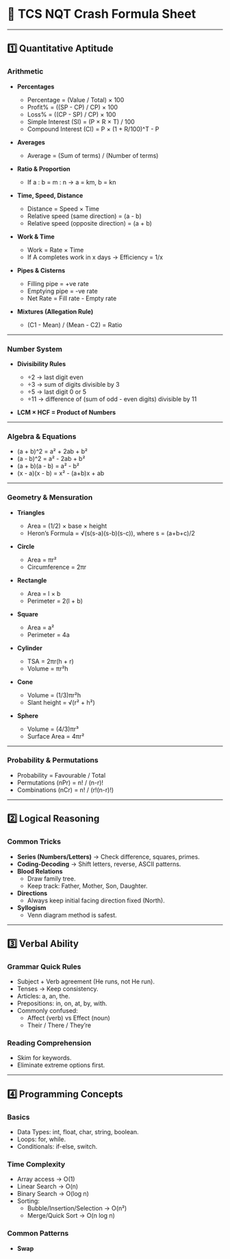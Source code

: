 # 🚀 TCS NQT Crash Formula Sheet

---

## 1️⃣ Quantitative Aptitude

### Arithmetic
- **Percentages**
  - Percentage = (Value / Total) × 100
  - Profit% = ((SP - CP) / CP) × 100
  - Loss% = ((CP - SP) / CP) × 100
  - Simple Interest (SI) = (P × R × T) / 100
  - Compound Interest (CI) = P × (1 + R/100)^T - P

- **Averages**
  - Average = (Sum of terms) / (Number of terms)

- **Ratio & Proportion**
  - If a : b = m : n → a = km, b = kn

- **Time, Speed, Distance**
  - Distance = Speed × Time
  - Relative speed (same direction) = (a - b)
  - Relative speed (opposite direction) = (a + b)

- **Work & Time**
  - Work = Rate × Time
  - If A completes work in x days → Efficiency = 1/x

- **Pipes & Cisterns**
  - Filling pipe = +ve rate
  - Emptying pipe = -ve rate
  - Net Rate = Fill rate - Empty rate

- **Mixtures (Allegation Rule)**
  - (C1 - Mean) / (Mean - C2) = Ratio

---

### Number System
- **Divisibility Rules**
  - ÷2 → last digit even
  - ÷3 → sum of digits divisible by 3
  - ÷5 → last digit 0 or 5
  - ÷11 → difference of (sum of odd - even digits) divisible by 11

- **LCM × HCF = Product of Numbers**

---

### Algebra & Equations
- (a + b)^2 = a² + 2ab + b²
- (a - b)^2 = a² - 2ab + b²
- (a + b)(a - b) = a² - b²
- (x - a)(x - b) = x² - (a+b)x + ab

---

### Geometry & Mensuration
- **Triangles**
  - Area = (1/2) × base × height
  - Heron’s Formula = √(s(s-a)(s-b)(s-c)), where s = (a+b+c)/2

- **Circle**
  - Area = πr²
  - Circumference = 2πr

- **Rectangle**
  - Area = l × b
  - Perimeter = 2(l + b)

- **Square**
  - Area = a²
  - Perimeter = 4a

- **Cylinder**
  - TSA = 2πr(h + r)
  - Volume = πr²h

- **Cone**
  - Volume = (1/3)πr²h
  - Slant height = √(r² + h²)

- **Sphere**
  - Volume = (4/3)πr³
  - Surface Area = 4πr²

---

### Probability & Permutations
- Probability = Favourable / Total
- Permutations (nPr) = n! / (n-r)!
- Combinations (nCr) = n! / (r!(n-r)!)

---

## 2️⃣ Logical Reasoning

### Common Tricks
- **Series (Numbers/Letters)** → Check difference, squares, primes.
- **Coding-Decoding** → Shift letters, reverse, ASCII patterns.
- **Blood Relations**
  - Draw family tree.
  - Keep track: Father, Mother, Son, Daughter.
- **Directions**
  - Always keep initial facing direction fixed (North).
- **Syllogism**
  - Venn diagram method is safest.

---

## 3️⃣ Verbal Ability

### Grammar Quick Rules
- Subject + Verb agreement (He runs, not He run).
- Tenses → Keep consistency.
- Articles: a, an, the.
- Prepositions: in, on, at, by, with.
- Commonly confused:
  - Affect (verb) vs Effect (noun)
  - Their / There / They’re

### Reading Comprehension
- Skim for keywords.
- Eliminate extreme options first.

---

## 4️⃣ Programming Concepts

### Basics
- Data Types: int, float, char, string, boolean.
- Loops: for, while.
- Conditionals: if-else, switch.

### Time Complexity
- Array access → O(1)
- Linear Search → O(n)
- Binary Search → O(log n)
- Sorting:
  - Bubble/Insertion/Selection → O(n²)
  - Merge/Quick Sort → O(n log n)

### Common Patterns
- **Swap**
